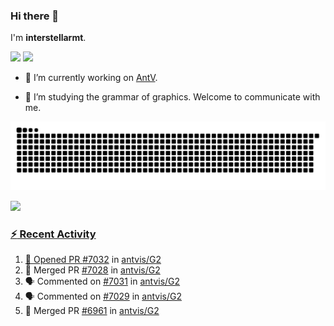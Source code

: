 ### Hi there 👋

I'm **interstellarmt**.

[![](https://img.shields.io/endpoint?url=https://awards.antv.vision/interstellarmt-g2-contributor.json)](https://github.com/antvis/g2)
[![](https://img.shields.io/endpoint?url=https://awards.antv.vision/interstellarmt-gpt-vis-contributor.json)](https://github.com/antvis/gpt-vis)

- 🔭 I’m currently working on [AntV](https://github.com/antvis).

- 📖 I’m studying the grammar of graphics. Welcome to communicate with me.

![](https://raw.githubusercontent.com/interstellarmt/interstellarmt/refs/heads/output/github-contribution-grid-snake.svg)
<div>
  <a href="https://github.com/interstellarmt">
  <img height="180em" src="https://github-readme-stats-eight-theta.vercel.app/api?username=interstellarmt&show_icons=true&include_all_commits=true&count_private=true&theme=tokyonight"/>
</div>
    
### :zap: Recent Activity

<!--START_SECTION:activity-->
1. 💪 Opened PR [#7032](https://github.com/antvis/G2/pull/7032) in [antvis/G2](https://github.com/antvis/G2)
2. 🎉 Merged PR [#7028](https://github.com/antvis/G2/pull/7028) in [antvis/G2](https://github.com/antvis/G2)
3. 🗣 Commented on [#7031](https://github.com/antvis/G2/issues/7031#issuecomment-3068169510) in [antvis/G2](https://github.com/antvis/G2)
4. 🗣 Commented on [#7029](https://github.com/antvis/G2/issues/7029#issuecomment-3067984376) in [antvis/G2](https://github.com/antvis/G2)
5. 🎉 Merged PR [#6961](https://github.com/antvis/G2/pull/6961) in [antvis/G2](https://github.com/antvis/G2)
<!--END_SECTION:activity-->

